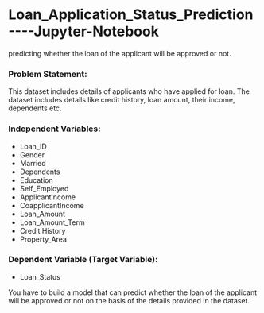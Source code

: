 # Loan_Application_Status_Prediction----Jupyter-Notebook
predicting whether the loan of the applicant will be approved or not.

### Problem Statement:

This dataset includes details of applicants who have applied for loan. The dataset includes details like credit history, loan amount, their income, dependents etc.

### Independent Variables:

- Loan_ID
- Gender
- Married
- Dependents
- Education
- Self_Employed
- ApplicantIncome
- CoapplicantIncome
- Loan_Amount
- Loan_Amount_Term
- Credit History
- Property_Area

### Dependent Variable (Target Variable):

- Loan_Status

You have to build a model that can predict whether the loan of the applicant will be approved or not on the basis of the details provided in the dataset.
